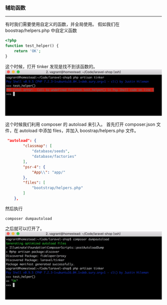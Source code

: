 ### 辅助函数
---
有时我们需要使用自定义的函数，并全局使用。
假如我们在 boostrap/helpers.php 中自定义函数
```php
<?php
function test_helper() {
    return 'OK';
}
```
这个时候，打开 tinker 发现是找不到该函数的。
![](media/15715624911564.jpg)

这个时候我们利用 composer 的 autoload 来引入。
首先打开 composer.json 文件，在 autoload 中添加 files，并加入 boostrap/helpers.php 文件。
```json
 "autoload": {
        "classmap": [
            "database/seeds",
            "database/factories"
        ],
        "psr-4": {
            "App\\": "app/"
        },
        "files": [
            "bootstrap/helpers.php"
        ]
    },
```

然后执行
```shell
composer dumpautoload
```

之后就可以打开了。
![](media/15715626292782.jpg)

